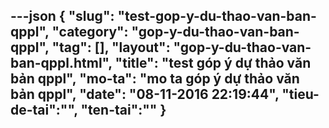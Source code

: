 ---json
{
    "slug": "test-gop-y-du-thao-van-ban-qppl",
    "category": "gop-y-du-thao-van-ban-qppl",
    "tag": [],
    "layout": "gop-y-du-thao-van-ban-qppl.html",
    "title": "test góp ý dự thảo văn bản qppl",
    "mo-ta": "mo ta góp ý dự thảo văn bản qppl",
    "date": "08-11-2016 22:19:44",
    "tieu-de-tai":"",
    "ten-tai":""
}
---
